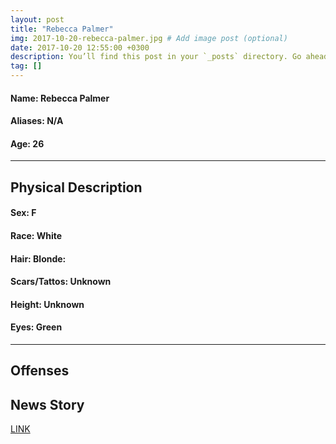 ```yaml
---
layout: post
title: "Rebecca Palmer"
img: 2017-10-20-rebecca-palmer.jpg # Add image post (optional)
date: 2017-10-20 12:55:00 +0300
description: You’ll find this post in your `_posts` directory. Go ahead and edit it and re-build the site to see your changes. # Add post description (optional)
tag: []
---
```

#### **Name:**      Rebecca Palmer
#### Aliases:       N/A
#### Age:           26
_________________________________________________________
## **Physical Description**
#### Sex:           F
#### Race:          White
#### Hair:          Blonde:
#### Scars/Tattos:  Unknown
#### Height:        Unknown
#### Eyes:          Green
________________________________________________________
## **Offenses**

## **News Story**
[LINK](http://www.bbc.com/news/uk-england-wiltshire-41692026)
